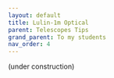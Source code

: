 ```yaml
---
layout: default
title: Lulin-1m Optical
parent: Telescopes Tips
grand_parent: To my students
nav_order: 4
---
```


(under construction)
